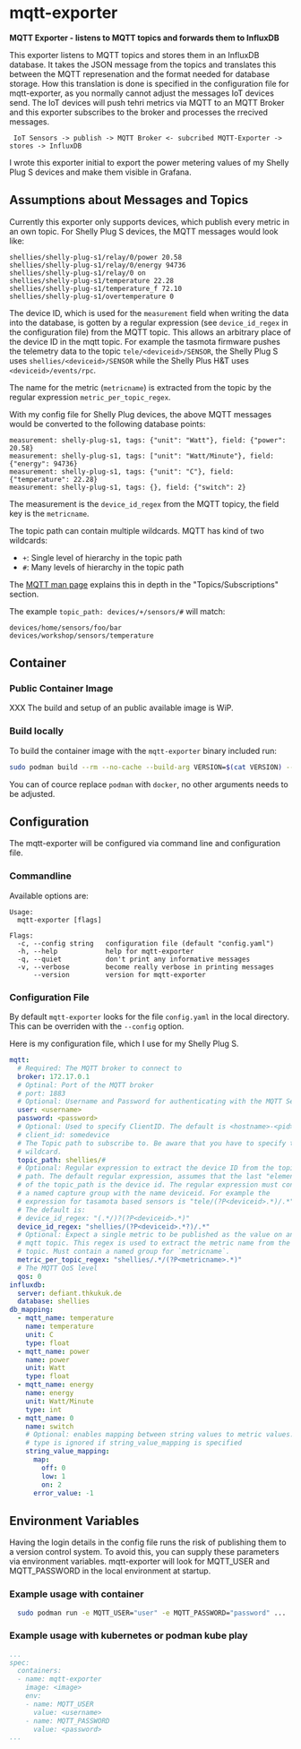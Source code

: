 # mqtt-exporter
**MQTT Exporter - listens to MQTT topics and forwards them to InfluxDB**


This exporter listens to MQTT topics and stores them in an InfluxDB database. It takes the JSON message from the topics and translates this between the MQTT represenation and the format needed for database storage. How this translation is done is specified in the configuration file for mqtt-exporter, as you normally cannot adjust the messages IoT devices send. The IoT devices will push tehri metrics via MQTT to an MQTT Broker and this exporter subscribes to the broker and processes the rrecived messages.

```plaintext
 IoT Sensors -> publish -> MQTT Broker <- subcribed MQTT-Exporter -> stores -> InfluxDB
 ```

I wrote this exporter initial to export the power metering values of my Shelly Plug S devices and make them visible in Grafana.

## Assumptions about Messages and Topics

Currently this exporter only supports devices, which publish every metric in an own topic. For Shelly Plug S devices, the MQTT messages would look like:

```plaintext
shellies/shelly-plug-s1/relay/0/power 20.58
shellies/shelly-plug-s1/relay/0/energy 94736
shellies/shelly-plug-s1/relay/0 on
shellies/shelly-plug-s1/temperature 22.28
shellies/shelly-plug-s1/temperature_f 72.10
shellies/shelly-plug-s1/overtemperature 0
```

The device ID, which is used for the `measurement` field when writing the data into the database, is gotten by a regular expression (see `device_id_regex` in the configuration file) from the MQTT topic. This allows an arbitrary place of the device ID in the mqtt topic. For example the tasmota firmware pushes the telemetry data to the topic `tele/<deviceid>/SENSOR`, the Shelly Plug S uses `shellies/<deviceid>/SENSOR` while the Shelly Plus H&T uses `<deviceid>/events/rpc`.

The name for the metric (`metricname`) is extracted from the topic by the regular expression `metric_per_topic_regex`.

With my config file for Shelly Plug devices, the above MQTT messages would be converted to the following database points:

```
measurement: shelly-plug-s1, tags: {"unit": "Watt"}, field: {"power": 20.58}
measurement: shelly-plug-s1, tags: ["unit": "Watt/Minute"}, field: {"energy": 94736}
measurement: shelly-plug-s1, tags: {"unit": "C"}, field: {"temperature": 22.28}
measurement: shelly-plug-s1, tags: {}, field: {"switch": 2}
```

The measurement is the `device_id_regex` from the MQTT topicy, the field key is the `metricname`.

The topic path can contain multiple wildcards. MQTT has kind of two wildcards:

* `+`: Single level of hierarchy in the topic path
* `#`: Many levels of hierarchy in the topic path

The [MQTT man page](https://mosquitto.org/man/mqtt-7.html) explains this in depth in the "Topics/Subscriptions" section.

The example `topic_path: devices/+/sensors/#` will match:

```plaintext
devices/home/sensors/foo/bar
devices/workshop/sensors/temperature
```

## Container

### Public Container Image

XXX The build and setup of an public available image is WiP.

### Build locally

To build the container image with the `mqtt-exporter` binary included run:

```bash
sudo podman build --rm --no-cache --build-arg VERSION=$(cat VERSION) --build-arg BUILDTIME=$(date +%Y-%m-%dT%TZ) -t mqtt-exporter .
```

You can of cource replace `podman` with `docker`, no other arguments needs to be adjusted.

## Configuration

The mqtt-exporter will be configured via command line and configuration file.

### Commandline

Available options are:
```plaintext
Usage:
  mqtt-exporter [flags]

Flags:
  -c, --config string   configuration file (default "config.yaml")
  -h, --help            help for mqtt-exporter
  -q, --quiet           don't print any informative messages
  -v, --verbose         become really verbose in printing messages
      --version         version for mqtt-exporter
```

### Configuration File

By default `mqtt-exporter` looks for the file `config.yaml` in the local directory. This can be overriden with the `--config` option.

Here is my configuration file, which I use for my Shelly Plug S.

```yaml
mqtt:
  # Required: The MQTT broker to connect to
  broker: 172.17.0.1
  # Optinal: Port of the MQTT broker
  # port: 1883
  # Optional: Username and Password for authenticating with the MQTT Server
  user: <username>
  password: <password>
  # Optional: Used to specify ClientID. The default is <hostname>-<pid>
  # client_id: somedevice
  # The Topic path to subscribe to. Be aware that you have to specify the
  # wildcard.
  topic_path: shellies/#
  # Optional: Regular expression to extract the device ID from the topic
  # path. The default regular expression, assumes that the last "element"
  # of the topic_path is the device id. The regular expression must contain
  # a named capture group with the name deviceid. For example the
  # expression for tasamota based sensors is "tele/(?P<deviceid>.*)/.*".
  # The default is:
  # device_id_regex: "(.*/)?(?P<deviceid>.*)"
  device_id_regex: "shellies/(?P<deviceid>.*?)/.*"
  # Optional: Expect a single metric to be published as the value on an
  # mqtt topic. This regex is used to extract the metric name from the
  # topic. Must contain a named group for `metricname`.
  metric_per_topic_regex: "shellies/.*/(?P<metricname>.*)"
  # The MQTT QoS level
  qos: 0
influxdb:
  server: defiant.thkukuk.de
  database: shellies
db_mapping:
  - mqtt_name: temperature
    name: temperature
    unit: C
    type: float
  - mqtt_name: power
    name: power
    unit: Watt
    type: float
  - mqtt_name: energy
    name: energy
    unit: Watt/Minute
    type: int
  - mqtt_name: 0
    name: switch
    # Optional: enables mapping between string values to metric values.
    # type is ignored if string_value_mapping is specified
    string_value_mapping:
      map:
        off: 0
        low: 1
        on: 2
      error_value: -1
```

## Environment Variables

Having the login details in the config file runs the risk of publishing them to a version control system. To avoid this, you can supply these parameters via environment variables. mqtt-exporter will look for MQTT_USER and MQTT_PASSWORD in the local environment at startup.

### Example usage with container

```bash
  sudo podman run -e MQTT_USER="user" -e MQTT_PASSWORD="password" ...
```

### Example usage with kubernetes or podman kube play

```yaml
...
spec:
  containers:
  - name: mqtt-exporter
    image: <image>
    env:
    - name: MQTT_USER
      value: <username>
    - name: MQTT_PASSWORD
      value: <password>
...
```
